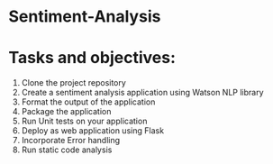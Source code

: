 # Sentiment-Analysis

<h1>Tasks and objectives:</h1>
  
<ol>
  <li>Clone the project repository</li>
  <li>Create a sentiment analysis application using Watson NLP library</li>
  <li>Format the output of the application</li>
  <li>Package the application</li>
  <li>Run Unit tests on your application</li>
  <li>Deploy as web application using Flask</li>
  <li>Incorporate Error handling</li>
  <li>Run static code analysis </li>
</ol>
